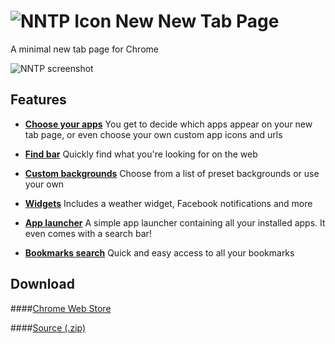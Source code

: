# ![NNTP Icon](http://i.imgur.com/MuaXyc8.png) New New Tab Page

A minimal new tab page for Chrome

![NNTP screenshot](http://i.imgur.com/Ms0H1Qj.png)

## Features

+ **[Choose your apps](https://github.com/z-------------/New-New-Tab-Page/wiki/Choose-Apps)**
You get to decide which apps appear on your new tab page, or even choose your own custom app icons and urls

+ **[Find bar](https://github.com/z-------------/New-New-Tab-Page/wiki/Find-bar)**
Quickly find what you're looking for on the web

+ **[Custom backgrounds](https://github.com/z-------------/New-New-Tab-Page/wiki/Custom-background)**
Choose from a list of preset backgrounds or use your own

+ **[Widgets](https://github.com/z-------------/New-New-Tab-Page/wiki/Widgets)**
Includes a weather widget, Facebook notifications and more

+ **[App launcher](https://github.com/z-------------/New-New-Tab-Page/wiki/App-launcher)**
A simple app launcher containing all your installed apps. It even comes with a search bar!

+ **[Bookmarks search](https://github.com/z-------------/New-New-Tab-Page/wiki/Bookmarks-search)**
Quick and easy access to all your bookmarks

## Download
####[Chrome Web Store](https://chrome.google.com/webstore/detail/new-new-tab-page/nndegnhfodohkemfnmalamgebofbgjcc)

####[Source (.zip)](https://github.com/z-------------/New-New-Tab-Page/archive/master.zip)
